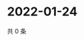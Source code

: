 # 2022-01-24

共 0 条

<!-- BEGIN WEIBO -->
<!-- 最后更新时间 Mon Jan 24 2022 19:11:28 GMT+0800 (China Standard Time) -->

<!-- END WEIBO -->
